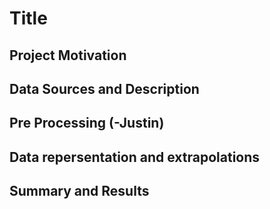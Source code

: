 # Title 

## Project Motivation 

## Data Sources and Description

## Pre Processing (-Justin)

## Data repersentation and extrapolations 

## Summary and Results 




